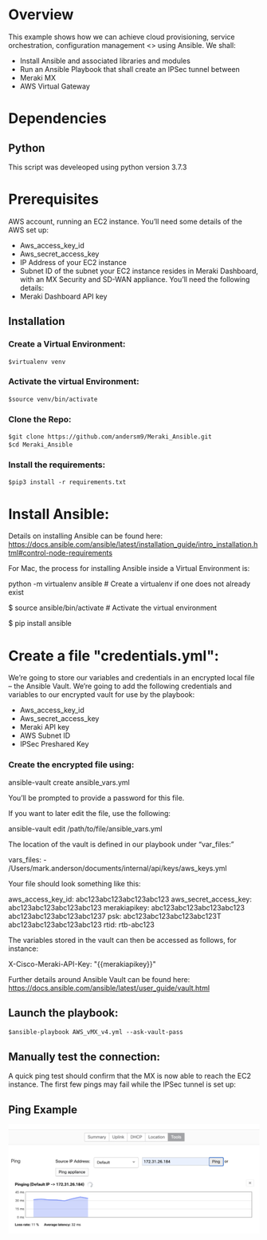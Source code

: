 # Overview

This example shows how we can achieve cloud provisioning, service orchestration, configuration management <<enter others here>> using Ansible. We shall:

* Install Ansible and associated libraries and modules
* Run an Ansible Playbook that shall create an IPSec tunnel between
* Meraki MX
* AWS Virtual Gateway


# Dependencies
## Python
This script was develeoped using python version 3.7.3
# Prerequisites
AWS account, running an EC2 instance. You’ll need some details of the AWS set up:
* Aws_access_key_id
* Aws_secret_access_key
* IP Address of your EC2 instance
* Subnet ID of the subnet your EC2 instance resides in
Meraki Dashboard, with an MX Security and SD-WAN appliance. You’ll need the following details:
*	Meraki Dashboard API key

## Installation

### Create a Virtual Environment:
    $virtualenv venv

### Activate the virtual Environment:
    $source venv/bin/activate

### Clone the Repo:
    $git clone https://github.com/andersm9/Meraki_Ansible.git
    $cd Meraki_Ansible

### Install the requirements:
    $pip3 install -r requirements.txt

# Install Ansible:

Details on installing Ansible can be found here:
https://docs.ansible.com/ansible/latest/installation_guide/intro_installation.html#control-node-requirements

For Mac, the process for installing Ansible inside a Virtual Environment is:

python -m virtualenv ansible  # Create a virtualenv if one does not already exist

$ source ansible/bin/activate   # Activate the virtual environment

$ pip install ansible


# Create a file "credentials.yml":


We’re going to store our variables and credentials in an encrypted local file – the Ansible Vault.
We’re going to add the following credentials and variables to our encrypted vault for use by the playbook:

* Aws_access_key_id
* Aws_secret_access_key
* Meraki API key
* AWS Subnet ID
* IPSec Preshared Key

### Create the encrypted file using:
ansible-vault create ansible_vars.yml

You’ll be prompted to provide a password for this file.

If you want to later edit the file, use the following:

ansible-vault edit /path/to/file/ansible_vars.yml


The location of the vault is defined in our playbook under “var_files:”

  vars_files:
    - /Users/mark.anderson/documents/internal/api/keys/aws_keys.yml

Your file should look something like this:

aws_access_key_id: abc123abc123abc123abc123
aws_secret_access_key: abc123abc123abc123abc123
merakiapikey: abc123abc123abc123abc123 abc123abc123abc123abc1237
psk: abc123abc123abc123abc123T abc123abc123abc123abc123
rtid: rtb-abc123

The variables stored in the vault can then be accessed as follows, for instance:

X-Cisco-Meraki-API-Key: "{{merakiapikey}}"

Further details around Ansible Vault can be found here:
https://docs.ansible.com/ansible/latest/user_guide/vault.html


## Launch the playbook:

    $ansible-playbook AWS_vMX_v4.yml --ask-vault-pass
    
## Manually test the connection:
A quick ping test should confirm that the MX is now able to reach the EC2 instance. The first few pings may fail while the IPSec tunnel is set up:
## Ping Example
![Diagram](images/image.png)

